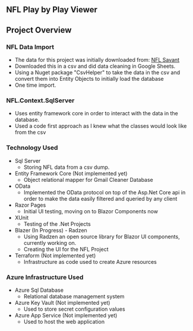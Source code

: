 ## NFL Play by Play Viewer

## Project Overview

### NFL Data Import
- The data for this project was initially downloaded from: [NFL Savant](https://nflsavant.com/about.php)
- Downloaded this in a csv and did data cleaning in Google Sheets.
- Using a Nuget package "CsvHelper" to take the data in the csv and convert them into Entity Objects to initially load the database
- One time import.

### NFL.Context.SqlServer
- Uses entity framework core in order to interact with the data in the database.
- Used a code first approach as I knew what the classes would look like from the csv


### Technology Used
- Sql Server 
    - Storing NFL data from a csv dump.
- Entity Framework Core (Not implemented yet)
    - Object relational mapper for Gmail Cleaner Database 
- OData
    - Implemented the OData protocol on top of the Asp.Net Core api in order to make the data easily filtered and queried by any client
- Razor Pages
    - Initial UI testing, moving on to Blazor Components now
- XUnit
    - Testing of the .Net Projects    
- Blazer (In Progress) - Radzen
    - Using Radzen an open source library for Blazor UI components, currently working on.
    - Creating the UI for the NFL Project
- Terraform (Not implemented yet)
    - Infrastructure as code used to create Azure resources


### Azure Infrastructure Used
- Azure Sql Database
    - Relational database management system
- Azure Key Vault (Not implemented yet)
    - Used to store secret configuration values
- Azure App Service (Not implemented yet)
    - Used to host the web application

